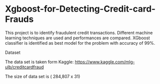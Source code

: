 # Xgboost-for-Detecting-Credit-card-Frauds

This project is to identify fraudulent credit transactions. Different machine learning techniques are used and performances are compared. XGboost classifier is identified as best model for the 
problem with accuracy of 99%.

Dataset

The data set is taken form Kaggle:
https://www.kaggle.com/mlg-ulb/creditcardfraud

The size of data set is ( 284,807  x 31)
